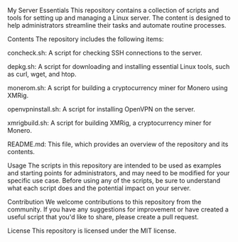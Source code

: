 My Server Essentials
This repository contains a collection of scripts and tools for setting up and managing a Linux server. The content is designed to help administrators streamline their tasks and automate routine processes.

Contents
The repository includes the following items:

concheck.sh: A script for checking SSH connections to the server.

depkg.sh: A script for downloading and installing essential Linux tools, such as curl, wget, and htop.

monerom.sh: A script for building a cryptocurrency miner for Monero using XMRig.

openvpninstall.sh: A script for installing OpenVPN on the server.

xmrigbuild.sh: A script for building XMRig, a cryptocurrency miner for Monero.

README.md: This file, which provides an overview of the repository and its contents.

Usage
The scripts in this repository are intended to be used as examples and starting points for administrators, and may need to be modified for your specific use case. Before using any of the scripts, be sure to understand what each script does and the potential impact on your server.

Contribution
We welcome contributions to this repository from the community. If you have any suggestions for improvement or have created a useful script that you'd like to share, please create a pull request.

License
This repository is licensed under the MIT license.








